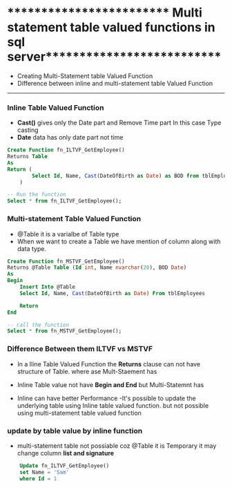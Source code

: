 
# ************************ Multi statement table valued functions in sql server**************************

- Creating Multi-Statement table Valued Function 
- Difference between inline and multi-statement table Valued Function 
--- 
### Inline Table Valued Function 
- **Cast()** gives only the Date part and Remove Time part In this case Type casting 
- **Date** data has only date part not time 

```SQL
Create Function fn_ILTVF_GetEmployee()
Returns Table
As
Return (
        Select Id, Name, Cast(DateOfBirth as Date) as BOD from tblEmployees
    )

-- Run the function 
Select * from fn_ILTVF_GetEmployee();

```

### Multi-statement Table Valued Function 
- @Table it is a varialbe of Table type
- When we want to create a Table we have mention of column along with data type.

```SQL
Create Function fn_MSTVF_GetEmployee()
Returns @Table Table (Id int, Name nvarchar(20), BOD Date)
As
Begin
    Insert Into @Table
    Select Id, Name, Cast(DateOfBirth as Date) From tblEmployees

    Return 
End

-- call the function 
Select * from fn_MSTVF_GetEmployee();
```

### Difference Between them ILTVF vs MSTVF

- In a Iline Table Valued Function the **Returns** clause can not have structure of Table. where ase Mult-Staement has

- Inline Table value not have **Begin and End** but Multi-Statemnt has

- Inline can have better Performance 
-It's possible to update the underlying table using Inline table valued function. but not possible using multi-statement table valued function 


### update by table value by inline function

- multi-statement table not possiable coz @Table it is Temporary it may change column **list and signature**   

```SQL
    Update fn_ILTVF_GetEmployee() 
    set Name = 'Sam'
    where Id = 1
```